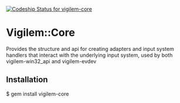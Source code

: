 [![Codeship Status for vigilem-core](https://codeship.com/projects/bacf61d0-a5c8-0132-76e5-42192025a880/status?branch=master)](https://codeship.com/projects/66839)

# Vigilem::Core
  Provides the structure and api for creating adapters and input system handlers 
  that interact with the underlying input system, used by both vigilem-win32_api and
  vigilem-evdev
  
## Installation
  $ gem install vigilem-core
  
